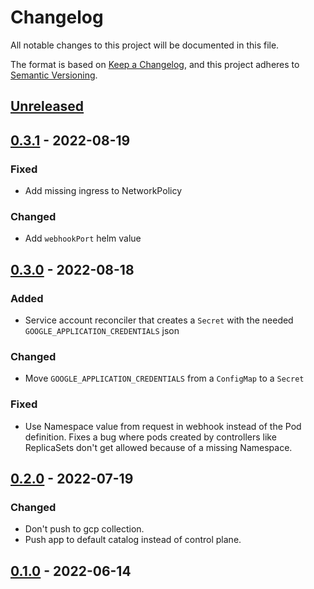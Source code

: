# Changelog

All notable changes to this project will be documented in this file.

The format is based on [Keep a Changelog](https://keepachangelog.com/en/1.0.0/),
and this project adheres to [Semantic Versioning](https://semver.org/spec/v2.0.0.html).

## [Unreleased]

## [0.3.1] - 2022-08-19

### Fixed

- Add missing ingress to NetworkPolicy

### Changed

- Add `webhookPort` helm value

## [0.3.0] - 2022-08-18

### Added

- Service account reconciler that creates a `Secret` with the needed `GOOGLE_APPLICATION_CREDENTIALS` json

### Changed

- Move `GOOGLE_APPLICATION_CREDENTIALS` from a `ConfigMap` to a `Secret`

### Fixed
- Use Namespace value from request in webhook instead of the Pod definition. Fixes a bug where pods created by controllers like ReplicaSets don't get allowed because of a missing Namespace.

## [0.2.0] - 2022-07-19

### Changed

- Don't push to gcp collection.
- Push app to default catalog instead of control plane.

## [0.1.0] - 2022-06-14

[Unreleased]: https://github.com/giantswarm/workload-identity-operator-gcp/compare/v0.3.1...HEAD
[0.3.1]: https://github.com/giantswarm/workload-identity-operator-gcp/compare/v0.3.0...v0.3.1
[0.3.0]: https://github.com/giantswarm/workload-identity-operator-gcp/compare/v0.2.0...v0.3.0
[0.2.0]: https://github.com/giantswarm/workload-identity-operator-gcp/compare/v0.1.0...v0.2.0
[0.1.0]: https://github.com/giantswarm/workload-identity-operator-gcp/releases/tag/v0.1.0
